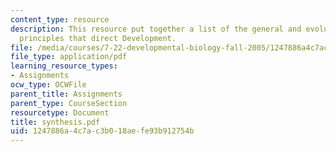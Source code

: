 ```yaml
---
content_type: resource
description: This resource put together a list of the general and evolutionarily relevant
  principles that direct Development.
file: /media/courses/7-22-developmental-biology-fall-2005/1247886a4c7ac3b018aefe93b912754b_synthesis.pdf
file_type: application/pdf
learning_resource_types:
- Assignments
ocw_type: OCWFile
parent_title: Assignments
parent_type: CourseSection
resourcetype: Document
title: synthesis.pdf
uid: 1247886a-4c7a-c3b0-18ae-fe93b912754b
---
```


